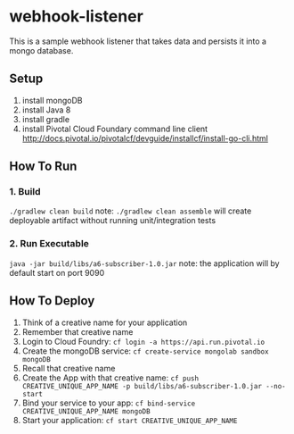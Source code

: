 # webhook-listener
This is a sample webhook listener that takes data and persists it into a mongo database.

## Setup
  1. install mongoDB
  2. install Java 8
  3. install gradle
  4. install Pivotal Cloud Foundary command line client http://docs.pivotal.io/pivotalcf/devguide/installcf/install-go-cli.html

## How To Run

### 1. Build
  `./gradlew clean build`
  note: `./gradlew clean assemble` will create deployable artifact without running unit/integration tests
### 2. Run Executable
  `java -jar build/libs/a6-subscriber-1.0.jar`
  note: the application will by default start on port 9090
## How To Deploy
  1. Think of a creative name for your application
  2. Remember that creative name
  3. Login to Cloud Foundry: `cf login -a https://api.run.pivotal.io`
  4. Create the mongoDB service: `cf create-service mongolab sandbox mongoDB`
  5. Recall that creative name
  6. Create the App with that creative name: `cf push CREATIVE_UNIQUE_APP_NAME -p build/libs/a6-subscriber-1.0.jar --no-start`
  7. Bind your service to your app: `cf bind-service CREATIVE_UNIQUE_APP_NAME mongoDB`
  8. Start your application: `cf start CREATIVE_UNIQUE_APP_NAME`
